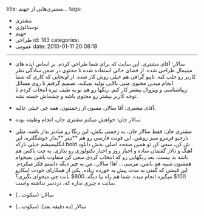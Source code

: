 title: مشتری‌هایی از جهنم…
tags:
  - مشتری
  - نوستالوژی
  - جهنم
  - طراحی
id: 183
categories:
  - عمومی
date: 2010-01-11 20:08:18
---

+ سالار: آقای مشتری، این سایت که برای شما طراحی کردم، بر اساس ایده های مینیمال طراحی شده. از فضای خالی استفاده شده تا محتوی در ضمن سادگی نظر کاربر رو جلب کنه. تایپو گرافی هم خیلی روش کار شده. از اونجایی که کاری که شما انجام میدین محتوی متنی بالایی تولید نمیکنه، تصمیم گرفتم تا روی مسائل زیباشناسی و ویژوال بیشتر کار کنم. رنگها رو هم تو یه طیف تیره انتخاب کردم تا توجه کاربر بیشتر رو محتوی باشه و چشماش خسته نشه.

- آقای مشتری: آقا سالار، ممنون از زحمتتون، همه چی خیلی عالیه.

+ سالار جان: خواهش میکنم مشتری جان، انجام وظیفه بوده.

- مشتری جان: فقط سالار جان، یه زحمتی بکش، این رنگا رو شادتر بذار باشه، مثلن نارجیو قرمزو سبز روشن. این فونت فارسی رو هم **تیتر **بذار خوشگلتره، این انگلیسیشم خیلی نازکه bold ش کن، سعی کن تو همین صفحه اصلی بخش دانلود آهنگ و تالار گفتمان ساده و اخبار روز و اخبار تکنولوژی رو بذاری. یه چت باکس هم باشه بد نیست. بعد رنگهایی رو که انتخاب کردی سعی کن متفاوت باشن نمیخوام همشون شبیه هم باشن. مرسی... آها! سالار.. من یه چیز دیگه داشتم فکر میکردم. این قیمتی که گفتی یه مدت پیش یه خورده زیاده. یکی از همکارای خودت اینکارو 100$ میگیره انجام میده. شما هم راه بیا دیگه. 800$ بابت چی میخوای بگیری؟ سایت ه چیزی نداره که، دردسر نداشته واست.

+ سالار: (سکوت...)

+ سالار [ده دقیقه بعد]: (سکوت...)